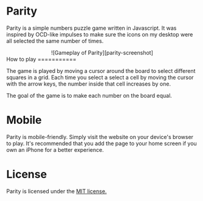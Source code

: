 Parity
======

Parity is a simple numbers puzzle game written in Javascript. It was inspired by OCD-like impulses to make sure the icons on my desktop were all selected the same number of times.
<div style="text-align:center">
![Gameplay of Parity][parity-screenshot]
</div>
How to play
===========

The game is played by moving a cursor around the board to select different squares in a grid. Each time you select a select a cell by moving the cursor with the arrow keys, the number inside that cell increases by one.

The goal of the game is to make each number on the board equal.

Mobile
======

Parity is mobile-friendly. Simply visit the website on your device's browser to play. It's recommended that you add the page to your home screen if you own an iPhone for a better experience.

License
=======
Parity is licensed under the [MIT license.](https://github.com/abejfehr/parity/blob/master/LICENSE.txt)

[parity-screenshot]: images/screenshot.png "Gameplay of Parity"
